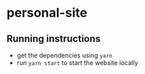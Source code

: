 # personal-site

## Running instructions
- get the dependencies using `yarn`
- run `yarn start` to start the website locally
